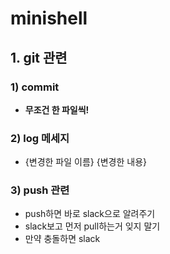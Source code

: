 # minishell

## 1. git 관련

### 1) commit
- **무조건 한 파일씩!**

### 2) log 메세지
- {변경한 파일 이름} {변경한 내용}

### 3) push 관련
- push하면 바로 slack으로 알려주기
- slack보고 먼저 pull하는거 잊지 말기
- 만약 충돌하면 slack

